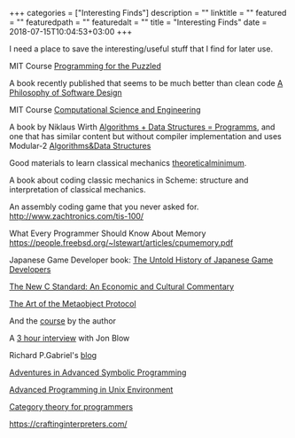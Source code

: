 +++
categories = ["Interesting Finds"]
description = ""
linktitle = ""
featured = ""
featuredpath = ""
featuredalt = ""
title = "Interesting Finds"
date = 2018-07-15T10:04:53+03:00
+++

I need a place to save the interesting/useful stuff that I find for later use.

MIT Course [Programming for the Puzzled](https://ocw.mit.edu/courses/electrical-engineering-and-computer-science/6-s095-programming-for-the-puzzled-january-iap-2018/puzzle-1-you-will-all-conform/)

A book recently published that seems to be much better than clean code [A Philosophy of Software Design](https://www.amazon.com/Philosophy-Software-Design-John-Ousterhout/dp/1732102201)

MIT Course [Computational Science and Engineering](https://www.youtube.com/watch?v=CgfkEUOFAj0)

A book by Niklaus Wirth [Algorithms + Data Structures = Programms](https://www.amazon.com/Algorithms-Structures-Prentice-Hall-Automatic-Computation/dp/0130224189/ref=sr_1_1?s=books&ie=UTF8&qid=1535783313&sr=1-1&keywords=algorithms+%2B+data+structures), and one that has similar content but without compiler implementation and uses Modular-2 [Algorithms&Data Structures](https://www.amazon.com/gp/product/0130220051/ref=dbs_a_def_rwt_bibl_vppi_i1)

Good materials to learn classical mechanics [theoreticalminimum](theoreticalminimum.com).

A book about coding classic mechanics in Scheme: structure and interpretation of classical mechanics.

An assembly coding game that you never asked for. http://www.zachtronics.com/tis-100/

What Every Programmer Should Know About Memory https://people.freebsd.org/~lstewart/articles/cpumemory.pdf

Japanese Game Developer book: [The Untold History of Japanese Game Developers](https://www.amazon.com/Untold-History-Japanese-Game-Developers-ebook/dp/B00Q93N29I)

[The New C Standard: An Economic and Cultural Commentary](http://www.knosof.co.uk/cbook/)

[The Art of the Metaobject Protocol](https://www.amazon.com/Art-Metaobject-Protocol-Gregor-Kiczales/dp/0262610744%3FSubscriptionId%3DAKIAJ7VEQ66ABQKNZ5MQ%26tag%3Dleandot-20%26linkCode%3Dxm2%26camp%3D2025%26creative%3D165953%26creativeASIN%3D0262610744)

And the [course](https://www.edx.org/course/how-to-code-simple-data) by the author

A [3 hour interview](https://oxide.computer/blog/on-the-metal-9-jonathan-blow/) with Jon Blow

Richard P.Gabriel's [blog](http://dreamsongs.com/)

[Adventures in Advanced Symbolic Programming](https://archive.org/details/adventures-in-advanced-symbolic-programming)

[Advanced Programming in Unix Environment](https://stevens.netmeister.org/631/)

[Category theory for programmers](https://www.youtube.com/playlist?list=PLbgaMIhjbmEnaH_LTkxLI7FMa2HsnawM_)

https://craftinginterpreters.com/

